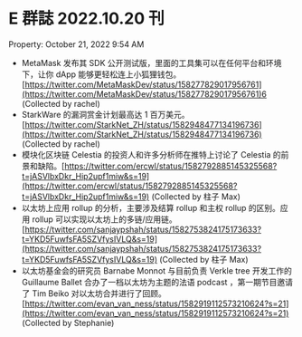 # E 群誌 2022.10.20 刊

Property: October 21, 2022 9:54 AM

- MetaMask 发布其 SDK 公开测试版，里面的工具集可以在任何平台和环境下，让你 dApp 能够更轻松连上小狐狸钱包。[https://twitter.com/MetaMaskDev/status/158277829017956761](https://twitter.com/MetaMaskDev/status/158277829017956761)6 (Collected by rachel)
- StarkWare 的漏洞赏金计划最高达 1 百万美元。[https://twitter.com/StarkNet_ZH/status/1582948477134196736](https://twitter.com/StarkNet_ZH/status/1582948477134196736) (Collected by rachel)
- 模块化区块链 Celestia 的投资人和许多分析师在推特上讨论了 Celestia 的前景和缺陷。[https://twitter.com/ercwl/status/1582792885145325568?t=jASVlbxDkr_Hip2upf1miw&s=19](https://twitter.com/ercwl/status/1582792885145325568?t=jASVlbxDkr_Hip2upf1miw&s=19) (Collected by 柱子 Max)
- 以太坊上应用 rollup 的分析，主要涉及结算 rollup 和主权 rollup 的区别。应用 rollup 可以实现以太坊上的多链/应用链。[https://twitter.com/sanjaypshah/status/1582753824175173633?t=YKD5FuwfsFA5SZVfysIVLQ&s=19](https://twitter.com/sanjaypshah/status/1582753824175173633?t=YKD5FuwfsFA5SZVfysIVLQ&s=19) (Collected by 柱子 Max)
- 以太坊基金会的研究员 Barnabe Monnot 与目前负责 Verkle tree 开发工作的 Guillaume Ballet 合办了一档以太坊为主题的法语 podcast ，第一期节目邀请了 Tim Beiko 对以太坊合并进行了回顾。[https://twitter.com/evan_van_ness/status/1582919112573210624?s=21](https://twitter.com/evan_van_ness/status/1582919112573210624?s=21) (Collected by Stephanie)